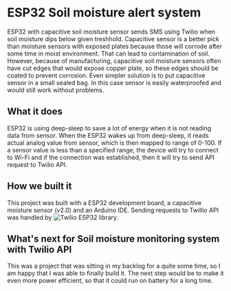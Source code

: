 # ESP32 Soil moisture alert system
 ESP32 with capacitive soil moisture sensor sends SMS using Twilio when soil moisture dips below given treshhold. Capacitive sensor is a better pick than moisture sensors with exposed plates because those will corrode after some time in moist environment. That can lead to contamination of soil. However, because of manufacturing, capacitive soil moisture sensors often have cut edges that would expose copper plate, so these edges should be coated to prevent corrosion. Even simpler solution is to put capacitive sensor in a small sealed bag. In this case sensor is easily waterproofed and would still work without problems.  

## What it does
 ESP32 is using deep-sleep to save a lot of energy when it is not reading data from sensor. When the ESP32 wakes up from deep-sleep, it reads actual analog value from sensor, which is then mapped to range of 0-100. If a sensor value is less than a specified range, the device will try to connect to Wi-Fi and if the connection was established, then it will try to send API request to Twilio API. 

## How we built it
 This project was built with a ESP32 development board, a capacitive moisture sensor (v2.0) and an Arduino IDE. Sending requests to Twillio API was handled by ![Twilio ESP32 library](https://github.com/ademuri/twilio-esp32-client).

## What's next for Soil moisture monitoring system with Twilio API
 This was a project that was sitting in my backlog for a quite some time, so I am happy that I was able to finally build it. The next step would be to make it even more power efficient, so that it could run on battery for a long time.
